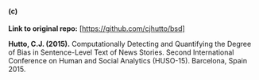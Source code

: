#### (c)
**Link to original repo:** [https://github.com/cjhutto/bsd]

**Hutto, C.J. (2015).** Computationally Detecting and Quantifying the Degree of Bias in Sentence-Level Text of News Stories. Second International Conference on Human and Social Analytics (HUSO-15). Barcelona, Spain 2015.
